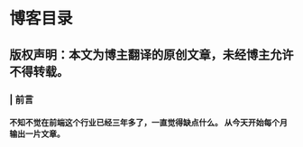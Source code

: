 # 博客目录


## 版权声明：本文为博主翻译的原创文章，未经博主允许不得转载。


### | 前言


####  不知不觉在前端这个行业已经三年多了，一直觉得缺点什么。 从今天开始每个月输出一片文章。




